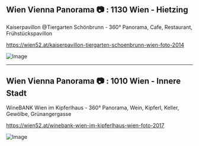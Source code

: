 ## Wien Vienna Panorama :camera: : 1130 Wien - Hietzing
Kaiserpavillon @Tiergarten Schönbrunn - 360° Panorama, Cafe, Restaurant, Frühstückspavillon

https://wien52.at/kaiserpavillon-tiergarten-schoenbrunn-wien-foto-2014

![Image](https://wien52.at/fotos/2014/kw30.s0.jpeg)

---


## Wien Vienna Panorama :camera: : 1010 Wien - Innere Stadt
WineBANK Wien im Kipferlhaus - 360° Panorama, Wein, Kipferl, Keller, Gewölbe, Grünangergasse

https://wien52.at/winebank-wien-im-kipferlhaus-wien-foto-2017

![Image](https://wien52.at/fotos/2017/kw15.s0.jpeg)

